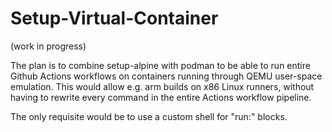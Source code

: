 # Setup-Virtual-Container

(work in progress)

The plan is to combine setup-alpine with podman to be able to run entire Github Actions workflows on containers running through QEMU user-space emulation.
This would allow e.g. arm builds on x86 Linux runners, without having to rewrite every command in the entire Actions workflow pipeline.

The only requisite would be to use a custom shell for "run:" blocks.

